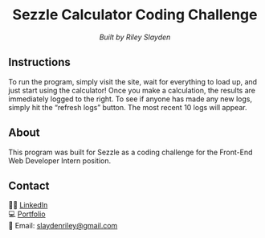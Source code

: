 <div style="text-align: center">
  <h1>Sezzle Calculator Coding Challenge</h1>
  <p><em>Built by Riley Slayden</em></p>
</div>

## Instructions
To run the program, simply visit the site, wait for everything to load up, and just start using the calculator! Once you make a calculation, the results are immediately logged to the right. To see if anyone has made any new logs, simply hit the “refresh logs” button. The most recent 10 logs will appear.

## About
This program was built for Sezzle as a coding challenge for the Front-End Web Developer Intern position.

## Contact
👨‍💻 [LinkedIn](https://linkedin.com/in/rileyslayden) <br/>
‍💻 [Portfolio](https://www.rileyslayden.com) <br/>
📧 Email: slaydenriley@gmail.com
